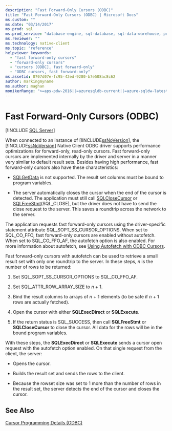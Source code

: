 ```yaml
---
description: "Fast Forward-Only Cursors (ODBC)"
title: "Fast Forward-Only Cursors (ODBC) | Microsoft Docs"
ms.custom: ""
ms.date: "03/14/2017"
ms.prod: sql
ms.prod_service: "database-engine, sql-database, sql-data-warehouse, pdw"
ms.reviewer: ""
ms.technology: native-client
ms.topic: "reference"
helpviewer_keywords: 
  - "fast forward-only cursors"
  - "forward-only cursors"
  - "cursors [ODBC], fast forward-only"
  - "ODBC cursors, fast forward-only"
ms.assetid: 0707d07e-fc95-42ed-9280-b7e508ac8c62
author: markingmyname
ms.author: maghan
monikerRange: ">=aps-pdw-2016||=azuresqldb-current||=azure-sqldw-latest||>=sql-server-2016||=sqlallproducts-allversions||>=sql-server-linux-2017||=azuresqldb-mi-current"
---
```

# Fast Forward-Only Cursors (ODBC)
[!INCLUDE [SQL Server](../../../includes/applies-to-version/sql-asdb-asdbmi-asa-pdw.md)]

  When connected to an instance of [!INCLUDE[ssNoVersion](../../../includes/ssnoversion-md.md)], the [!INCLUDE[ssNoVersion](../../../includes/ssnoversion-md.md)] Native Client ODBC driver supports performance optimizations for forward-only, read-only cursors. Fast forward-only cursors are implemented internally by the driver and server in a manner very similar to default result sets. Besides having high performance, fast forward-only cursors also have these characteristics:  
  
-   [SQLGetData](../../../relational-databases/native-client-odbc-api/sqlgetdata.md) is not supported. The result set columns must be bound to program variables.  
  
-   The server automatically closes the cursor when the end of the cursor is detected. The application must still call [SQLCloseCursor](../../../relational-databases/native-client-odbc-api/sqlclosecursor.md) or [SQLFreeStmt](../../../relational-databases/native-client-odbc-api/sqlfreestmt.md)(SQL_CLOSE), but the driver does not have to send the close request to the server. This saves a roundtrip across the network to the server.  
  
 The application requests fast forward-only cursors using the driver-specific statement attribute SQL_SOPT_SS_CURSOR_OPTIONS. When set to SQL_CO_FFO, fast forward-only cursors are enabled without autofetch. When set to SQL_CO_FFO_AF, the autofetch option is also enabled. For more information about autofetch, see [Using Autofetch with ODBC Cursors](../../../relational-databases/native-client-odbc-cursors/programming/using-autofetch-with-odbc-cursors.md).  
  
 Fast forward-only cursors with autofetch can be used to retrieve a small result set with only one roundtrip to the server. In these steps, *n* is the number of rows to be returned:  
  
1.  Set SQL_SOPT_SS_CURSOR_OPTIONS to SQL_CO_FFO_AF.  
  
2.  Set SQL_ATTR_ROW_ARRAY_SIZE to *n* + 1.  
  
3.  Bind the result columns to arrays of *n* + 1 elements (to be safe if *n* + 1 rows are actually fetched).  
  
4.  Open the cursor with either **SQLExecDirect** or **SQLExecute**.  
  
5.  If the return status is SQL_SUCCESS, then call **SQLFreeStmt** or **SQLCloseCursor** to close the cursor. All data for the rows will be in the bound program variables.  
  
 With these steps, the **SQLExecDirect** or **SQLExecute** sends a cursor open request with the autofetch option enabled. On that single request from the client, the server:  
  
-   Opens the cursor.  
  
-   Builds the result set and sends the rows to the client.  
  
-   Because the rowset size was set to 1 more than the number of rows in the result set, the server detects the end of the cursor and closes the cursor.  
  
## See Also  
 [Cursor Programming Details &#40;ODBC&#41;](../../../relational-databases/native-client-odbc-cursors/programming/cursor-programming-details-odbc.md)  
  
  
